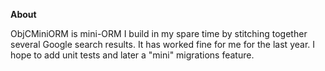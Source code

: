 **About**

ObjCMiniORM is mini-ORM I build in my spare time by stitching together several Google search results. It has worked fine for me for the last year. I hope to add unit tests and later a "mini" migrations feature.